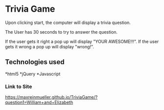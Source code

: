 # Trivia Game

Upon clicking start, the computer will display a trivia question.

The User has 30 seconds to try to answer the question.

If the user gets it right a pop up will display "YOUR AWESOME!!!". If the user gets it wrong a pop up will display "wrong!".

## Technologies used
*html5
*jQuery
*Javascript

### Link to Site
https://maxreinmueller.github.io/TriviaGame/?question1=William+and+Elizabeth
